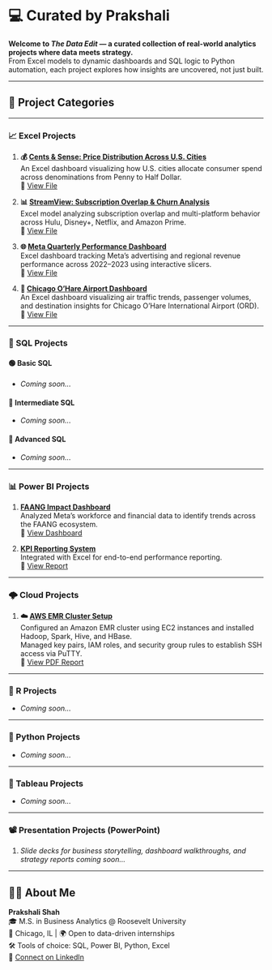 # 💻 Curated by Prakshali

**Welcome to *The Data Edit* — a curated collection of real-world analytics projects where data meets strategy.**  
From Excel models to dynamic dashboards and SQL logic to Python automation, each project explores how insights are uncovered, not just built.

---

## 📁 Project Categories

---

### 📈 Excel Projects

1. **💰 [Cents & Sense: Price Distribution Across U.S. Cities](https://github.com/prakshalishah/cents-and-sense-dashboard)**  
   An Excel dashboard visualizing how U.S. cities allocate consumer spend across denominations from Penny to Half Dollar.  
   🔗 [View File](https://github.com/prakshalishah/cents-and-sense-dashboard/blob/main/CentsAndSense_Dashboard.xlsx)

2. **📊 [StreamView: Subscription Overlap & Churn Analysis](https://github.com/prakshalishah/streamview-subscription-overlap)**  
   Excel model analyzing subscription overlap and multi-platform behavior across Hulu, Disney+, Netflix, and Amazon Prime.  
   🔗 [View File](https://github.com/prakshalishah/streamview-subscription-overlap/blob/main/StreamView_SubscriptionOverlap_Model.xlsx)
   
3. **🌐 [Meta Quarterly Performance Dashboard](https://github.com/prakshalishah/meta-quarterly-performance-dashboard)**  
   Excel dashboard tracking Meta’s advertising and regional revenue performance across 2022–2023 using interactive slicers.  
   🔗 [View File](https://github.com/prakshalishah/meta-quarterly-performance-dashboard/blob/main/Meta_Quarterly_Performance_Dashboard.xlsx)

4. **🛫 [Chicago O’Hare Airport Dashboard](https://github.com/prakshalishah/chicago-ohare-airport-dashboard)**  
   An Excel dashboard visualizing air traffic trends, passenger volumes, and destination insights for Chicago O’Hare International Airport (ORD).  
   🔗 [View File](https://github.com/prakshalishah/chicago-ohare-airport-dashboard/blob/main/chicago-ohare-airport-dashboard.xlsx)

---

### 🚀 SQL Projects

#### 🟢 Basic SQL
- *Coming soon...*

#### 🔵 Intermediate SQL
- *Coming soon...*

#### 🔴 Advanced SQL
- *Coming soon...*

---

### 📊 Power BI Projects

1. **[FAANG Impact Dashboard](https://github.com/yourusername/faang-impact-dashboard)**  
   Analyzed Meta’s workforce and financial data to identify trends across the FAANG ecosystem.  
   🔗 [View Dashboard](#)

2. **[KPI Reporting System](https://github.com/yourusername/kpi-reporting-system)**  
   Integrated with Excel for end-to-end performance reporting.  
   🔗 [View Report](#)

---

### 🌩️ Cloud Projects

1. **☁️ [AWS EMR Cluster Setup](https://github.com/prakshalishah/aws-emr-cluster-setup)**  
   Configured an Amazon EMR cluster using EC2 instances and installed Hadoop, Spark, Hive, and HBase.  
   Managed key pairs, IAM roles, and security group rules to establish SSH access via PuTTY.  
   🔗 [View PDF Report](https://github.com/prakshalishah/aws-emr-cluster-setup/blob/main/aws-emr-cluster-setup.pdf)

---

### 🔬 R Projects

- *Coming soon...*

---

### 🐍 Python Projects

- *Coming soon...*

---

### 🎨 Tableau Projects

- *Coming soon...*

---

### 📽️ Presentation Projects (PowerPoint)

1. *Slide decks for business storytelling, dashboard walkthroughs, and strategy reports coming soon...*

---

## 👩‍💻 About Me

**Prakshali Shah**  
🎓 M.S. in Business Analytics @ Roosevelt University  
📍 Chicago, IL | 🌍 Open to data-driven internships  
🛠️ Tools of choice: SQL, Power BI, Python, Excel  
🔗 [Connect on LinkedIn](https://linkedin.com/in/prakshalishah)
